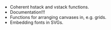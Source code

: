 
* Coherent hstack and vstack functions.
* Documentation!!!
* Functions for arranging canvases in, e.g. grids.
* Embedding fonts in SVGs.


